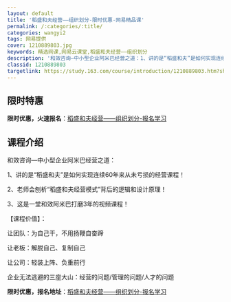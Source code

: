 ```yaml
---
layout: default
title: '稻盛和夫经营——组织划分-限时优惠-网易精品课'
permalink: /:categories/:title/
categories: wangyi2
tags: 网易提供
cover: 1210889803.jpg
keywords: 精选网课,网易云课堂,稻盛和夫经营——组织划分
description: '和效咨询—中小型企业阿米巴经营之道：1、讲的是“稻盛和夫”是如何实现连续60年来从未亏损的经营课程！2、老师会刨析“稻盛'
classid: 1210889803
targetlink: https://study.163.com/course/introduction/1210889803.htm?share=1&shareId=1025206652&utm_campaign=share&utm_medium=iphoneShare&utm_source=&utm_u=1025206652
---
```


## 限时特惠

**限时优惠，火速报名**：[稻盛和夫经营——组织划分-报名学习](https://study.163.com/course/introduction/1210889803.htm?share=1&shareId=1025206652&utm_campaign=share&utm_medium=iphoneShare&utm_source=&utm_u=1025206652)

## 课程介绍

和效咨询—中小型企业阿米巴经营之道：

1、讲的是“稻盛和夫”是如何实现连续60年来从未亏损的经营课程！

2、老师会刨析“稻盛和夫经营模式”背后的逻辑和设计原理！

3、这是一堂和效阿米巴打磨3年的视频课程！



【课程价值】：

让团队：为自己干，不用扬鞭自奋蹄

让老板：解脱自己、复制自己

让公司：轻装上阵、负重前行

企业无法逃避的三座大山：经营的问题/管理的问题/人才的问题

**限时优惠，报名地址**：[稻盛和夫经营——组织划分-报名学习](https://study.163.com/course/introduction/1210889803.htm?share=1&shareId=1025206652&utm_campaign=share&utm_medium=iphoneShare&utm_source=&utm_u=1025206652)

